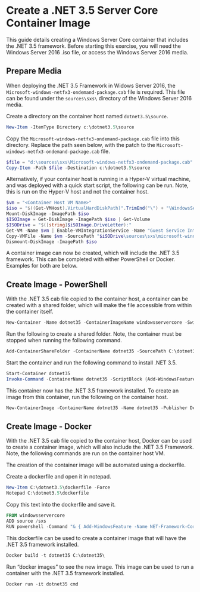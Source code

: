 # Create a .NET 3.5 Server Core Container Image

This guide details creating a Windows Server Core container that includes the .NET 3.5 framework. Before starting this exercise, you will need the Windows Server 2016 .iso file, or access the Windows Server 2016 media.

## Prepare Media

When deploying the .NET 3.5 Framework in Widows Server 2016, the `Microsoft-windows-netfx3-ondemand-package.cab` file is required. This file can be found under the `sources\sxs\` directory of the Windows Server 2016 media. 

Create a directory on the container host named `dotnet3.5\source`.

```powershell
New-Item -ItemType Directory c:\dotnet3.5\source
```

Copy the `Microsoft-windows-netfx3-ondemand-package.cab` file into this directory. Replace the path seen below, with the patch to the `Microsoft-windows-netfx3-ondemand-package.cab` file.

```powershell
$file = "d:\sources\sxs\Microsoft-windows-netfx3-ondemand-package.cab"
Copy-Item -Path $file -Destination c:\dotnet3.5\source
```	
	
Alternatively, if your container host is running in a Hyper-V virtual machine, and was deployed with a quick start script, the following can be run. Note, this is run on the Hyper-V host and not the container host. 

```powershell
$vm = "<Container Host VM Name>"
$iso = "$((Get-VMHost).VirtualHardDiskPath)".TrimEnd("\") + "\WindowsServerTP4.iso"
Mount-DiskImage -ImagePath $iso
$ISOImage = Get-DiskImage -ImagePath $iso | Get-Volume
$ISODrive = "$([string]$iSOImage.DriveLetter):"
Get-VM -Name $vm | Enable-VMIntegrationService -Name "Guest Service Interface"
Copy-VMFile -Name $vm -SourcePath "$iSODrive\sources\sxs\microsoft-windows-netfx3-ondemand-package.cab" -DestinationPath "c:\dotnet3.5\source\microsoft-windows-netfx3-ondemand-package.cab" -FileSource Host -CreateFullPath
Dismount-DiskImage -ImagePath $iso
```

A container image can now be created, which will include the .NET 3.5 framework. This can be completed with either PowerShell or Docker. Examples for both are below.

## Create Image - PowerShell

With the .NET 3.5 cab file copied to the container host, a container can be created with a shared folder, which will make the file accessible from within the container itself.

```powershell
New-Container -Name dotnet35 -ContainerImageName windowsservercore -SwitchName “Virtual Switch”
```

Run the following to create a shared folder. Note, the container must be stopped when running the following command.

```powershell
Add-ContainerShareFolder -ContainerName dotnet35 -SourcePath C:\dotnet3.5\source -DestinationPath c:\sxs
```

Start the container and run the following command to install .NET 3.5.

```powershell
Start-Container dotnet35
Invoke-Command -ContainerName dotnet35 -ScriptBlock {Add-WindowsFeature -Name NET-Framework-Core -Source c:\sxs } -RunAsAdministrator
```

This container now has the .NET 3.5 framework installed. To create an image from this container, run the following on the container host.

```powershell
New-ContainerImage -ContainerName dotnet35 -Name dotnet35 -Publisher Demo -Version 1.0
```

## Create Image - Docker
 
With the .NET 3.5 cab file copied to the container host, Docker can be used to create a container image, which will also include the .NET 3.5 Framework. Note, the following commands are run on the container host VM.

The creation of the container image will be automated using a dockerfile.

Create a dockerfile and open it in notepad.

```powershell
New-Item C:\dotnet3.5\dockerfile -Force
Notepad C:\dotnet3.5\dockerfile
```

Copy this text into the dockerfile and save it.

```powershell
FROM windowsservercore
ADD source /sxs
RUN powershell -Command "& { Add-WindowsFeature -Name NET-Framework-Core -Source c:\sxs }"
```

This dockerfile can be used to create a container image that will have the .NET 3.5 framework installed.

```powershell
Docker build -t dotnet35 C:\dotnet35\
```

Run “docker images” to see the new image. This image can be used to run a container with the .NET 3.5 framework installed.

```powershell
Docker run -it dotnet35 cmd
```
